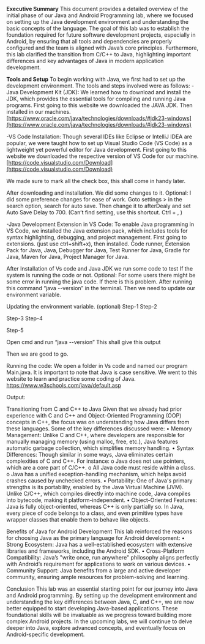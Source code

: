 **Executive Summary**
This document provides a detailed overview of the initial phase of our Java and Android Programming lab, where we focused on setting up the Java development environment and understanding the basic concepts of the language. The goal of this lab was to establish the foundation required for future software development projects, especially in Android, by ensuring that all tools and dependencies are properly configured and the team is aligned with Java’s core principles. Furthermore, this lab clarified the transition from C/C++ to Java, highlighting important differences and key advantages of Java in modern application development.

**Tools and Setup**
To begin working with Java, we first had to set up the development environment. The tools and steps involved were as follows:
-Java Development Kit (JDK): We learned how to download and install the JDK, which provides the essential tools for compiling and running Java programs.
First going to this website we downloaded the JAVA JDK. Then installed in our machines. [https://www.oracle.com/java/technologies/downloads/#jdk23-windows](https://www.oracle.com/java/technologies/downloads/#jdk23-windows)

 

-VS Code Installation: Though several IDEs like Eclipse or IntelliJ IDEA are popular, we were taught how to set up Visual Studio Code (VS Code) as a lightweight yet powerful editor for Java development.
First going to this website we downloaded the respective version of VS Code for our machine.
[https://code.visualstudio.com/Download](https://code.visualstudio.com/Download)
 
We made sure to mark all the check box, this shall come in handy later.
  
After downloading and installation. We did some changes to it.
Optional: I did some preference changes for ease of work. Goto settings > in the search option, search for auto save. Then change it to afterDealy and set Auto Save Delay to 700. 
(Can’t find setting, use this shortcut. Ctrl + , )

-Java Development Extension in VS Code: To enable Java programming in VS Code, we installed the Java extension pack, which includes tools for syntax highlighting, debugging, and project management.
First going to extensions. (just use ctrl+shift+x), then installed.
Code runner, Extension Pack for Java, Java, Debugger for Java, Test Runner for Java, Gradle for Java, Maven for Java, Project Manager for Java.
 

After Installation of Vs code and Java JDK we run some code to test If the system is running the code or not.
Optional: For some users there might be some error in running the java code. If there is this problem. After running this command “java  --version” in the terminal. Then we need to update our environment variable.  









Updating the environment variable. (optional)
Step-1 	Step-2
 
Step-3
 	Step-4
 
Step-5
 

Open cmd and run “java --version”  This shall give this output 
 
Then we are good to go.


Running the code:
We open a folder in Vs code and named our program Main.java. It is important to note that Java is case sensitive. We went to this website to learn and practice some coding of Java.
https://www.w3schools.com/java/default.asp

 
Output:
 

Transitioning from C and C++ to Java
Given that we already had prior experience with C and C++ and Object-Oriented Programming (OOP) concepts in C++, the focus was on understanding how Java differs from these languages. Some of the key differences discussed were:
•	Memory Management: Unlike C and C++, where developers are responsible for manually managing memory (using malloc, free, etc.), Java features automatic garbage collection, which simplifies memory handling.
•	Syntax Differences: Though similar in some ways, Java eliminates certain complexities of C and C++. For instance:
o	Java does not use pointers, which are a core part of C/C++.
o	All Java code must reside within a class.
o	Java has a unified exception-handling mechanism, which helps avoid crashes caused by unchecked errors.
•	Portability: One of Java's primary strengths is its portability, enabled by the Java Virtual Machine (JVM). Unlike C/C++, which compiles directly into machine code, Java compiles into bytecode, making it platform-independent.
•	Object-Oriented Features: Java is fully object-oriented, whereas C++ is only partially so. In Java, every piece of code belongs to a class, and even primitive types have wrapper classes that enable them to behave like objects.

Benefits of Java for Android Development
This lab reinforced the reasons for choosing Java as the primary language for Android development:
•	Strong Ecosystem: Java has a well-established ecosystem with extensive libraries and frameworks, including the Android SDK.
•	Cross-Platform Compatibility: Java’s "write once, run anywhere" philosophy aligns perfectly with Android’s requirement for applications to work on various devices.
•	Community Support: Java benefits from a large and active developer community, ensuring ample resources for problem-solving and learning.


Conclusion
This lab was an essential starting point for our journey into Java and Android programming. By setting up the development environment and understanding the key differences between Java, C, and C++, we are now better equipped to start developing Java-based applications. These foundational skills will be invaluable as we progress toward building more complex Android projects.
In the upcoming labs, we will continue to delve deeper into Java, explore advanced concepts, and eventually focus on Android-specific development.



